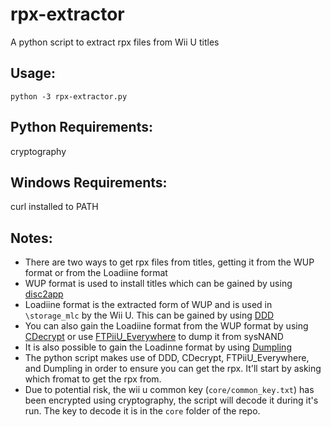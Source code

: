 # rpx-extractor
A python script to extract rpx files from Wii U titles

## Usage:
`python -3 rpx-extractor.py`

## Python Requirements:
cryptography

## Windows Requirements:
curl installed to PATH

## Notes:
- There are two ways to get rpx files from titles, getting it from the WUP format or from the Loadiine format
- WUP format is used to install titles which can be gained by using [disc2app](https://github.com/koolkdev/disc2app)
- Loadiine format is the extracted form of WUP and is used in `\storage_mlc` by the Wii U. This can be gained by using [DDD](https://github.com/dimok789/ddd)
- You can also gain the Loadiine format from the WUP format by using [CDecrypt](https://github.com/phacoxcll/cdecrypt) or use [FTPiiU_Everywhere](https://github.com/FIX94/ftpiiu/) to dump it from sysNAND
- It is also possible to gain the Loadinne format by using [Dumpling](https://github.com/emiyl/dumpling)
- The python script makes use of DDD, CDecrypt, FTPiiU_Everywhere, and Dumpling in order to ensure you can get the rpx. It'll start by asking which fromat to get the rpx from.
- Due to potential risk, the wii u common key (`core/common_key.txt`) has been encrypted using cryptography, the script will decode it during it's run. The key to decode it is in the `core` folder of the repo.
